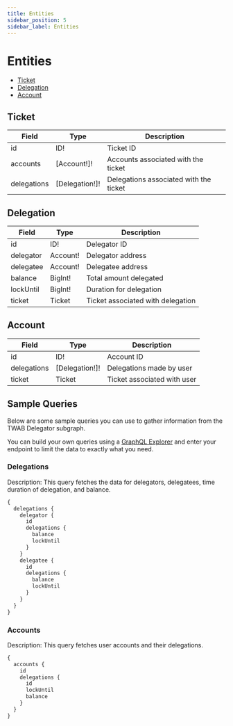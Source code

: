 ```yaml
---
title: Entities
sidebar_position: 5
sidebar_label: Entities
---
```


# Entities

- [Ticket](#ticket)
- [Delegation](#delegation)
- [Account](#account)

## Ticket

| Field       | Type           | Description                            |
| ----------- | -------------- | -------------------------------------- |
| id          | ID!            | Ticket ID                              |
| accounts    | [Account!]!    | Accounts associated with the ticket    |
| delegations | [Delegation!]! | Delegations associated with the ticket |

## Delegation

| Field     | Type     | Description                       |
| --------- | -------- | --------------------------------- |
| id        | ID!      | Delegator ID                      |
| delegator | Account! | Delegator address                 |
| delegatee | Account! | Delegatee address                 |
| balance   | BigInt!  | Total amount delegated            |
| lockUntil | BigInt!  | Duration for delegation           |
| ticket    | Ticket   | Ticket associated with delegation |

## Account

| Field       | Type           | Description                 |
| ----------- | -------------- | --------------------------- |
| id          | ID!            | Account ID                  |
| delegations | [Delegation!]! | Delegations made by user    |
| ticket      | Ticket         | Ticket associated with user |



## Sample Queries

Below are some sample queries you can use to gather information from the TWAB Delegator subgraph.

You can build your own queries using a [GraphQL Explorer](https://graphiql-online.com/graphiql) and enter your endpoint to limit the data to exactly what you need.

### Delegations

Description: This query fetches the data for delegators, delegatees, time duration of delegation, and balance.

```graphql
{
  delegations {
    delegator {
      id
      delegations {
        balance
        lockUntil
      }
    }
    delegatee {
      id
      delegations {
        balance
        lockUntil
      }
    }
  }
}
```

### Accounts

Description: This query fetches user accounts and their delegations.

```graphql
{
  accounts {
    id
    delegations {
      id
      lockUntil
      balance
    }
  }
}
```

